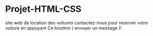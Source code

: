 # Projet-HTML-CSS
site web de location des voitures
contactez-nous pour reserver votre voiture en appuyant Ce boutton ( envoyer un message )! 
